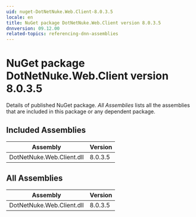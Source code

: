 ```yaml
---
uid: nuget-DotNetNuke.Web.Client-8.0.3.5
locale: en
title: NuGet package DotNetNuke.Web.Client version 8.0.3.5
dnnversion: 09.12.00
related-topics: referencing-dnn-assemblies
---
```


# NuGet package DotNetNuke.Web.Client version 8.0.3.5
Details of published NuGet package.
*All Assemblies* lists all the assemblies that are included in this package or any dependent package.

## Included Assemblies

|Assembly|Version|
|---|---|
|DotNetNuke.Web.Client.dll|8.0.3.5|

## All Assemblies

|Assembly|Version|
|---|---|
|DotNetNuke.Web.Client.dll|8.0.3.5|

